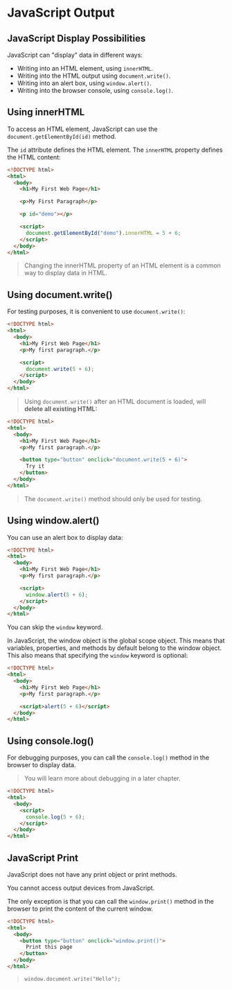 # JavaScript Output

## JavaScript Display Possibilities

JavaScript can "display" data in different ways:

* Writing into an HTML element, using `innerHTML`.
* Writing into the HTML output using `document.write()`.
* Writing into an alert box, using `window.alert()`.
* Writing into the browser console, using `console.log()`.

## Using innerHTML

To access an HTML element, JavaScript can use the `document.getElementById(id)` method.

The `id` attribute defines the HTML element. The `innerHTML` property defines the HTML content:

```html
<!DOCTYPE html>
<html>
  <body>
    <h1>My First Web Page</h1>

    <p>My First Paragraph</p>

    <p id="demo"></p>

    <script>
      document.getElementById("demo").innerHTML = 5 + 6;
    </script>
  </body>
</html>
```

> Changing the innerHTML property of an HTML element is a common way to display data in HTML.

## Using document.write()

For testing purposes, it is convenient to use `document.write()`:

```html
<!DOCTYPE html>
<html>
  <body>
    <h1>My First Web Page</h1>
    <p>My first paragraph.</p>

    <script>
      document.write(5 + 6);
    </script>
  </body>
</html>
```

> Using `document.write()` after an HTML document is loaded, will **delete all existing HTML:**

```html
<!DOCTYPE html>
<html>
  <body>
    <h1>My First Web Page</h1>
    <p>My first paragraph.</p>

    <button type="button" onclick="document.write(5 + 6)">
      Try it
    </button>
  </body>
</html>
```

> The `document.write()` method should only be used for testing.

## Using window.alert()

You can use an alert box to display data:

```html
<!DOCTYPE html>
<html>
  <body>
    <h1>My First Web Page</h1>
    <p>My first paragraph.</p>

    <script>
      window.alert(5 + 6);
    </script>
  </body>
</html>
```

You can skip the `window` keyword.

In JavaScript, the window object is the global scope object. This means that variables, properties, and methods by default belong to the window object. This also means that specifying the `window` keyword is optional:

```html
<!DOCTYPE html>
<html>
  <body>
    <h1>My First Web Page</h1>
    <p>My first paragraph.</p>

    <script>alert(5 + 6)</script>
  </body>
</html>
```

## Using console.log()

For debugging purposes, you can call the `console.log()` method in the browser to display data.

> You will learn more about debugging in a later chapter.

```html
<!DOCTYPE html>
<html>
  <body>
    <script>
      console.log(5 + 6);
    </script>
  </body>
</html>
```

## JavaScript Print

JavaScript does not have any print object or print methods.

You cannot access output devices from JavaScript.

The only exception is that you can call the `window.print()` method in the browser to print the content of the current window.

```html
<!DOCTYPE html>
<html>
  <body>
    <button type="button" onclick="window.print()">
      Print this page
    </button>
  </body>
</html>
```

> `window.document.write("Hello");`